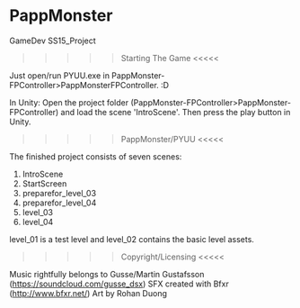 # PappMonster
GameDev SS15_Project

>>>>> Starting The Game <<<<<

Just open/run PYUU.exe in PappMonster-FPController>PappMonsterFPController. :D

In Unity: 
Open the project folder (PappMonster-FPController>PappMonster-FPController) and load the scene 'IntroScene'. 
Then press the play button in Unity.



>>>>> PappMonster/PYUU <<<<<

The finished project consists of seven scenes:

1. IntroScene
2. StartScreen
3. preparefor_level_03
4. preparefor_level_04
5. level_03
6. level_04

level_01 is a test level and level_02 contains the basic level assets.



>>>>> Copyright/Licensing <<<<<

Music rightfully belongs to Gusse/Martin Gustafsson (https://soundcloud.com/gusse_dsx)
SFX created with Bfxr (http://www.bfxr.net/)
Art by Rohan Duong

